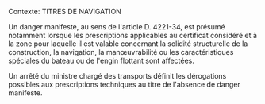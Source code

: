 Contexte: TITRES DE NAVIGATION

Un danger manifeste, au sens de l'article D. 4221-34, est présumé notamment lorsque les prescriptions applicables au certificat considéré et à la zone pour laquelle il est valable concernant la solidité structurelle de la construction, la navigation, la manœuvrabilité ou les caractéristiques spéciales du bateau ou de l'engin flottant sont affectées.

Un arrêté du ministre chargé des transports définit les dérogations possibles aux prescriptions techniques au titre de l'absence de danger manifeste.